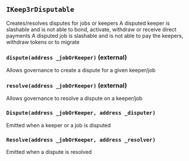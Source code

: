 ## `IKeep3rDisputable`

Creates/resolves disputes for jobs or keepers
        A disputed keeper is slashable and is not able to bond, activate, withdraw or receive direct payments
        A disputed job is slashable and is not able to pay the keepers, withdraw tokens or to migrate




### `dispute(address _jobOrKeeper)` (external)

Allows governance to create a dispute for a given keeper/job




### `resolve(address _jobOrKeeper)` (external)

Allows governance to resolve a dispute on a keeper/job





### `Dispute(address _jobOrKeeper, address _disputer)`

Emitted when a keeper or a job is disputed




### `Resolve(address _jobOrKeeper, address _resolver)`

Emitted when a dispute is resolved






